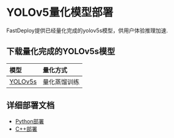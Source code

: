 # YOLOv5量化模型部署
FastDeploy提供已经量化完成的yolov5s模型，供用户体验推理加速.

## 下载量化完成的YOLOv5s模型

| 模型                                                               | 量化方式   |
|:---------------------------------------------------------------- |:----- |
| [YOLOv5s](https://bj.bcebos.com/paddlehub/fastdeploy/yolov5s_quant.tar)| 量化蒸馏训练 |


## 详细部署文档

- [Python部署](python)
- [C++部署](cpp)
